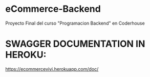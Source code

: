 
# eCommerce-Backend

Proyecto Final del curso "Programacion Backend" en Coderhouse

# SWAGGER DOCUMENTATION IN HEROKU: 
https://ecommercevivi.herokuapp.com/doc/
